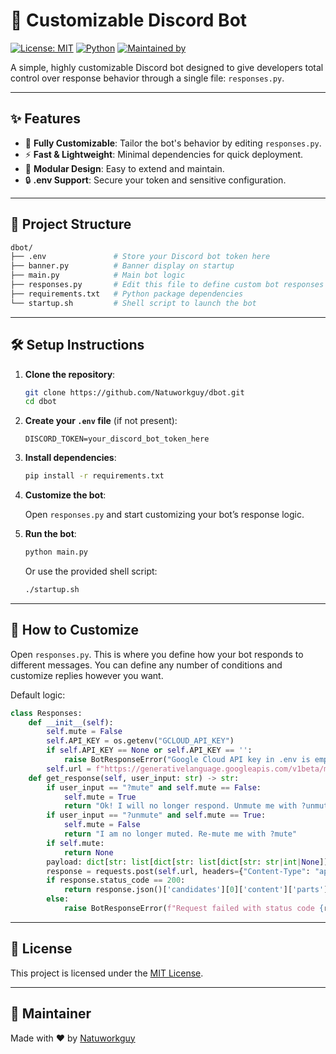 # 🧠 Customizable Discord Bot

[![License: MIT](https://img.shields.io/badge/License-MIT-blue.svg)](LICENSE)
[![Python](https://img.shields.io/badge/Python-3.8%2B-blue.svg)](https://www.python.org/)
[![Maintained by](https://img.shields.io/badge/Maintained%20by-Natuworkguy-blueviolet)](https://github.com/Natuworkguy)

A simple, highly customizable Discord bot designed to give developers total control over response behavior through a single file: `responses.py`.

---

## ✨ Features

- 🧩 **Fully Customizable**: Tailor the bot's behavior by editing `responses.py`.
- ⚡ **Fast & Lightweight**: Minimal dependencies for quick deployment.
- 🧪 **Modular Design**: Easy to extend and maintain.
- 🔒 **.env Support**: Secure your token and sensitive configuration.

---

## 📁 Project Structure

```bash
dbot/
├── .env               # Store your Discord bot token here
├── banner.py          # Banner display on startup
├── main.py            # Main bot logic
├── responses.py       # Edit this file to define custom bot responses
├── requirements.txt   # Python package dependencies
└── startup.sh         # Shell script to launch the bot
````

---

## 🛠️ Setup Instructions

1. **Clone the repository**:

   ```bash
   git clone https://github.com/Natuworkguy/dbot.git
   cd dbot
   ```

2. **Create your `.env` file** (if not present):

   ```
   DISCORD_TOKEN=your_discord_bot_token_here
   ```

3. **Install dependencies**:

   ```bash
   pip install -r requirements.txt
   ```

4. **Customize the bot**:

   Open `responses.py` and start customizing your bot’s response logic.

5. **Run the bot**:

   ```bash
   python main.py
   ```

   Or use the provided shell script:

   ```bash
   ./startup.sh
   ```

---

## 🧠 How to Customize

Open `responses.py`. This is where you define how your bot responds to different messages. You can define any number of conditions and customize replies however you want.

Default logic:

```python
class Responses:
    def __init__(self):
        self.mute = False
        self.API_KEY = os.getenv("GCLOUD_API_KEY")
        if self.API_KEY == None or self.API_KEY == '':
            raise BotResponseError("Google Cloud API key in .env is empty.")
        self.url = f"https://generativelanguage.googleapis.com/v1beta/models/gemini-2.0-flash:generateContent?key={self.API_KEY}"
    def get_response(self, user_input: str) -> str:
        if user_input == "?mute" and self.mute == False:
            self.mute = True
            return "Ok! I will no longer respond. Unmute me with ?unmute."
        if user_input == "?unmute" and self.mute == True:
            self.mute = False
            return "I am no longer muted. Re-mute me with ?mute"
        if self.mute:
            return None
        payload: dict[str: list[dict[str: list[dict[str: str|int|None]]]]] = {"contents": [{"parts":[{"text": user_input}]}]}
        response = requests.post(self.url, headers={"Content-Type": "application/json"}, data=json.dumps(payload))
        if response.status_code == 200:
            return response.json()['candidates'][0]['content']['parts'][0]['text']
        else:
            raise BotResponseError(f"Request failed with status code {response.status_code}: {response.text}")
```

---

## 📜 License

This project is licensed under the [MIT License](LICENSE).

---

## 👤 Maintainer

Made with ❤️ by [Natuworkguy](https://github.com/Natuworkguy)
